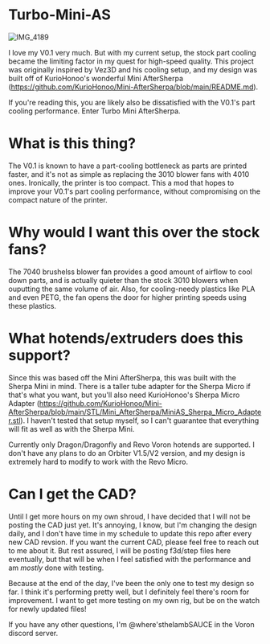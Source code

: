 # Turbo-Mini-AS
![IMG_4189](https://user-images.githubusercontent.com/93737816/165895620-29b7efa9-3de0-40d0-9382-efdba18dc3aa.JPG)

I love my V0.1 very much. But with my current setup, the stock part cooling became the limiting factor in my quest for high-speed quality. This project was originally inspired by Vez3D and his cooling setup, and my design was built off of KurioHonoo's wonderful Mini AfterSherpa (https://github.com/KurioHonoo/Mini-AfterSherpa/blob/main/README.md).

If you're reading this, you are likely also be dissatisfied with the V0.1's part cooling performance. Enter Turbo Mini AfterSherpa.


# What is this thing?
The V0.1 is known to have a part-cooling bottleneck as parts are printed faster, and it's not as simple as replacing the 3010 blower fans with 4010 ones. Ironically, the printer is too compact. This a mod that hopes to improve your V0.1's part cooling performance, without compromising on the compact nature of the printer.

# Why would I want this over the stock fans?
 The 7040 brushelss blower fan provides a good amount of airflow to cool down parts, and is actually quieter than the stock 3010 blowers when ouputting the same volume of air. Also, for cooling-needy plastics like PLA and even PETG, the fan opens the door for higher printing speeds using these plastics.

# What hotends/extruders does this support?
Since this was based off the Mini AfterSherpa, this was built with the Sherpa Mini in mind. There is a taller tube adapter for the Sherpa Micro if that's what you want, but you'll also need KurioHonoo's Sherpa Micro Adapter (https://github.com/KurioHonoo/Mini-AfterSherpa/blob/main/STL/Mini_AfterSherpa/MiniAS_Sherpa_Micro_Adapter.stl). I haven't tested that setup myself, so I can't guarantee that everything will fit as well as with the Sherpa Mini. 
 
Currently only Dragon/Dragonfly and Revo Voron hotends are supported. I don't have any plans to do an Orbiter V1.5/V2 version, and my design is extremely hard to modify to work with the Revo Micro.

# Can I get the CAD?
Until I get more hours on my own shroud, I have decided that I will not be posting the CAD just yet. It's annoying, I know, but I'm changing the design daily, and I don't have time in my schedule to update this repo after every new CAD revsion. If you want the current CAD, please feel free to reach out to me about it. But rest assured, I will be posting f3d/step files here eventually, but that will be when I feel satisfied with the performance and am *mostly* done with testing.

Because at the end of the day, I've been the only one to test my design so far. I think it's performing pretty well, but I definitely feel there's room for improvement. I want to get more testing on my own rig, but be on the watch for newly updated files! 

If you have any other questions, I'm @where'sthelambSAUCE in the Voron discord server.
